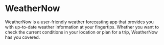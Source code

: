 # WeatherNow
WeatherNow is a user-friendly weather forecasting app that provides you with up-to-date weather information at your fingertips. Whether you want to check the current conditions in your location or plan for a trip, WeatherNow has you covered.
